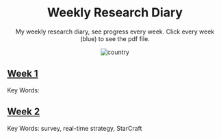 <h1 align="center">Weekly Research Diary</h1>
<div align="center">

My weekly research diary, see progress every week. Click every week (blue) to see the pdf file.

![country](https://img.shields.io/badge/country-China-red)

</div>


## [Week 1](./report/week1.pdf)
Key Words: 

## [Week 2](./report/week2.pdf)
Key Words: survey, real-time strategy, StarCraft
